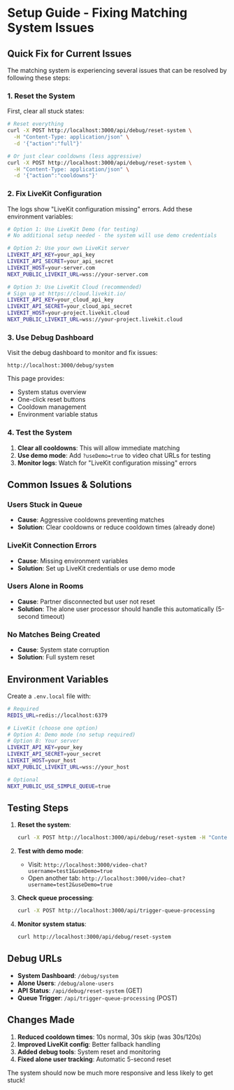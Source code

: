 # Setup Guide - Fixing Matching System Issues

## Quick Fix for Current Issues

The matching system is experiencing several issues that can be resolved by following these steps:

### 1. Reset the System

First, clear all stuck states:

```bash
# Reset everything
curl -X POST http://localhost:3000/api/debug/reset-system \
  -H "Content-Type: application/json" \
  -d '{"action":"full"}'

# Or just clear cooldowns (less aggressive)
curl -X POST http://localhost:3000/api/debug/reset-system \
  -H "Content-Type: application/json" \
  -d '{"action":"cooldowns"}'
```

### 2. Fix LiveKit Configuration

The logs show "LiveKit configuration missing" errors. Add these environment variables:

```bash
# Option 1: Use LiveKit Demo (for testing)
# No additional setup needed - the system will use demo credentials

# Option 2: Use your own LiveKit server
LIVEKIT_API_KEY=your_api_key
LIVEKIT_API_SECRET=your_api_secret
LIVEKIT_HOST=your-server.com
NEXT_PUBLIC_LIVEKIT_URL=wss://your-server.com

# Option 3: Use LiveKit Cloud (recommended)
# Sign up at https://cloud.livekit.io/
LIVEKIT_API_KEY=your_cloud_api_key
LIVEKIT_API_SECRET=your_cloud_api_secret
LIVEKIT_HOST=your-project.livekit.cloud
NEXT_PUBLIC_LIVEKIT_URL=wss://your-project.livekit.cloud
```

### 3. Use Debug Dashboard

Visit the debug dashboard to monitor and fix issues:

```
http://localhost:3000/debug/system
```

This page provides:

- System status overview
- One-click reset buttons
- Cooldown management
- Environment variable status

### 4. Test the System

1. **Clear all cooldowns**: This will allow immediate matching
2. **Use demo mode**: Add `?useDemo=true` to video chat URLs for testing
3. **Monitor logs**: Watch for "LiveKit configuration missing" errors

## Common Issues & Solutions

### Users Stuck in Queue

- **Cause**: Aggressive cooldowns preventing matches
- **Solution**: Clear cooldowns or reduce cooldown times (already done)

### LiveKit Connection Errors

- **Cause**: Missing environment variables
- **Solution**: Set up LiveKit credentials or use demo mode

### Users Alone in Rooms

- **Cause**: Partner disconnected but user not reset
- **Solution**: The alone user processor should handle this automatically (5-second timeout)

### No Matches Being Created

- **Cause**: System state corruption
- **Solution**: Full system reset

## Environment Variables

Create a `.env.local` file with:

```bash
# Required
REDIS_URL=redis://localhost:6379

# LiveKit (choose one option)
# Option A: Demo mode (no setup required)
# Option B: Your server
LIVEKIT_API_KEY=your_key
LIVEKIT_API_SECRET=your_secret
LIVEKIT_HOST=your_host
NEXT_PUBLIC_LIVEKIT_URL=wss://your_host

# Optional
NEXT_PUBLIC_USE_SIMPLE_QUEUE=true
```

## Testing Steps

1. **Reset the system**:

   ```bash
   curl -X POST http://localhost:3000/api/debug/reset-system -H "Content-Type: application/json" -d '{"action":"full"}'
   ```

2. **Test with demo mode**:

   - Visit: `http://localhost:3000/video-chat?username=test1&useDemo=true`
   - Open another tab: `http://localhost:3000/video-chat?username=test2&useDemo=true`

3. **Check queue processing**:

   ```bash
   curl -X POST http://localhost:3000/api/trigger-queue-processing
   ```

4. **Monitor system status**:
   ```bash
   curl http://localhost:3000/api/debug/reset-system
   ```

## Debug URLs

- **System Dashboard**: `/debug/system`
- **Alone Users**: `/debug/alone-users`
- **API Status**: `/api/debug/reset-system` (GET)
- **Queue Trigger**: `/api/trigger-queue-processing` (POST)

## Changes Made

1. **Reduced cooldown times**: 10s normal, 30s skip (was 30s/120s)
2. **Improved LiveKit config**: Better fallback handling
3. **Added debug tools**: System reset and monitoring
4. **Fixed alone user tracking**: Automatic 5-second reset

The system should now be much more responsive and less likely to get stuck!
